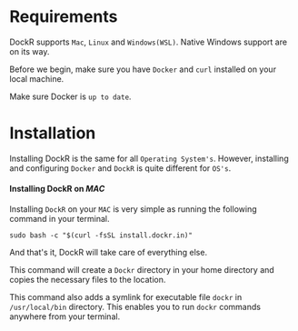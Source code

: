 # Requirements

DockR supports `Mac`, `Linux` and `Windows(WSL)`. Native Windows support are on its way.

Before we begin, make sure you have `Docker` and `curl` installed on your local machine.

Make sure Docker is `up to date`.

# Installation

Installing DockR is the same for all `Operating System's`. However, installing and configuring `Docker` and `DockR` is quite different for `OS's`.

#### Installing DockR on *MAC*

Installing `DockR` on your `MAC` is very simple as running the following command in your terminal.

```shell
sudo bash -c "$(curl -fsSL install.dockr.in)"
```

And that's it, DockR will take care of everything else.

This command will create a `Dockr` directory in your home directory and copies the necessary files to the location.

This command also adds a symlink for executable file `dockr` in `/usr/local/bin` directory. This enables you to run `dockr` commands anywhere from your terminal.
